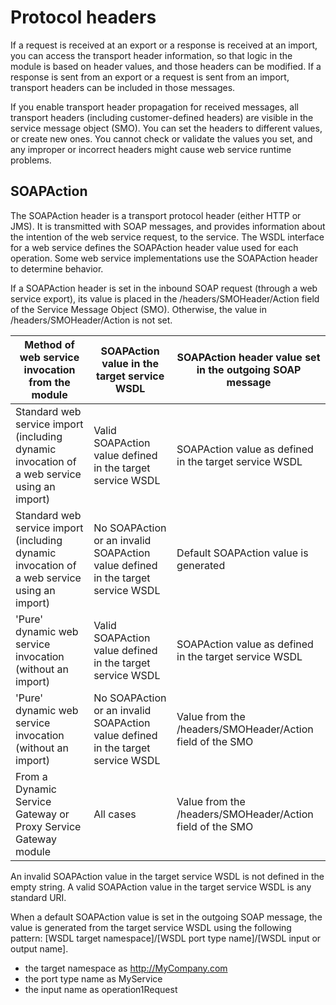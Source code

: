 <!-- image -->

# Protocol headers

If a request is received at an export or a response is received at an import, you can access the
transport header information, so that logic in the module is based on header values, and those
headers can be modified. If a response is sent from an export or a request is sent from an import,
transport headers can be included in those messages.

If you enable transport header propagation for received messages, all transport headers
(including customer-defined headers) are visible in the service message object (SMO). You can set
the headers to different values, or create new ones. You cannot check or validate the values you
set, and any improper or incorrect headers might cause web service runtime problems.

## SOAPAction

The SOAPAction header is a transport protocol header (either HTTP or JMS). It is transmitted with
SOAP messages, and provides information about the intention of the web service request, to the
service. The WSDL interface for a web service defines the SOAPAction header value used for each
operation. Some web service implementations use the SOAPAction header to determine behavior.

If a SOAPAction header is set in the inbound SOAP request (through a web service export), its
value is placed in the /headers/SMOHeader/Action field of the Service Message
Object (SMO). Otherwise, the value in /headers/SMOHeader/Action is not set.

| Method of web service invocation from the module                                            | SOAPAction value in the target service WSDL                                     | SOAPAction header value set in the outgoing SOAP message   |
|---------------------------------------------------------------------------------------------|---------------------------------------------------------------------------------|------------------------------------------------------------|
| Standard web service import (including dynamic invocation of a web service using an import) | Valid SOAPAction value defined in the target service WSDL                       | SOAPAction value as defined in the target service WSDL     |
| Standard web service import (including dynamic invocation of a web service using an import) | No SOAPAction or an invalid SOAPAction value defined in the target service WSDL | Default SOAPAction value is generated                      |
| 'Pure' dynamic web service invocation (without an import)                                   | Valid SOAPAction value defined in the target service WSDL                       | SOAPAction value as defined in the target service WSDL     |
| 'Pure' dynamic web service invocation (without an import)                                   | No SOAPAction or an invalid SOAPAction value defined in the target service WSDL | Value from the /headers/SMOHeader/Action field of the SMO  |
| From a Dynamic Service Gateway or Proxy Service Gateway module                              | All cases                                                                       | Value from the /headers/SMOHeader/Action field of the SMO  |

An invalid SOAPAction value in the target service WSDL is not defined in the empty string. A
valid SOAPAction value in the target service WSDL is any standard URI.

When a default SOAPAction value is set in the outgoing SOAP message, the value is generated from
the target service WSDL using the following pattern: [WSDL target namespace]/[WSDL port
type name]/[WSDL input or output name].

- the target namespace as http://MyCompany.com
- the port type name as MyService
- the input name as operation1Request